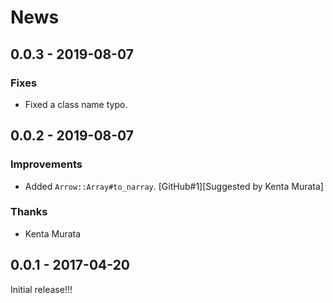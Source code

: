 # News

## 0.0.3 - 2019-08-07

### Fixes

  * Fixed a class name typo.

## 0.0.2 - 2019-08-07

### Improvements

  * Added `Arrow::Array#to_narray`.
    [GitHub#1][Suggested by Kenta Murata]

### Thanks

  * Kenta Murata

## 0.0.1 - 2017-04-20

Initial release!!!
